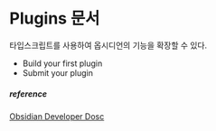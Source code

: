 # Plugins 문서
타입스크립트를 사용하여 옵시디언의 기능을 확장할 수 있다.
- Build your first plugin
- Submit your plugin


##### reference
[Obsidian Developer Dosc](https://docs.obsidian.md/Home)